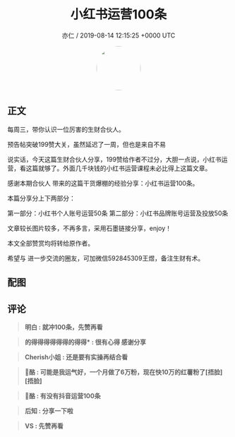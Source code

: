 <h1 align="center">小红书运营100条</h1>
<p align="center">
    <a>亦仁 / 2019-08-14 12:15:25 &#43;0000 UTC</a>
</p>

<div align="center">
    <img src="https://images.zsxq.com/Fn3NQqCN8nuGF86yZPXSbEsl0mb3?e=1590940799&amp;token=kIxbL07-8jAj8w1n4s9zv64FuZZNEATmlU_Vm6zD:pfbNc8W3hS0oYG_hyXXh_rHMHuc=" width="100" height="100" style="border:1px solid;border-radius:50%; color:#ffffff"/>
</div>

## 正文

<div>
 

每周三，带你认识一位厉害的生财合伙人。

预告帖突破199赞大关，虽然延迟了一周，但也是来自不易 

说实话，今天这篇生财合伙人分享，199赞给作者不过分，大胆一点说，小红书运营，看这篇就够了。外面几千块钱的小红书运营课程未必比得上这篇文章。

感谢本期合伙人 带来的这篇干货爆棚的经验分享：小红书运营100条。

本篇分享分上下两部分：

第一部分：小红书个人账号运营50条 
第二部分：小红书品牌账号运营及投放50条

文章较长图片较多，不再多言，采用石墨链接分享，enjoy！ 

本文全部赞赏均将转给原作者。



希望与 进一步交流的圈友，可加微信592845309王煜，备注生财有术。
</div>

## 配图
<div class="image" align="center">

</div>

## 评论

<div align="left">
<div>

<blockquote >
<span> <strong>明白 : 就冲100条，先赞再看 </strong></span>
</blockquote>

<blockquote >
<span> <strong>的得得得得得得的得得* : 很有心得 感谢分享 </strong></span>
</blockquote>

<blockquote >
<span> <strong>Cherish小姐 : 还是要有实操再结合看 </strong></span>
</blockquote>

<blockquote >
<span> <strong>🍍酪 : 可能是我运气好，一个月做了6万粉，现在快10万的红薯粉了[捂脸][捂脸] </strong></span>
</blockquote>

<blockquote >
<span> <strong>🍍酪 : 有没有抖音运营100条 </strong></span>
</blockquote>

<blockquote >
<span> <strong>后知 : 分享一下啦 </strong></span>
</blockquote>

<blockquote >
<span> <strong>VS : 先赞再看 </strong></span>
</blockquote>

</div>
</div>